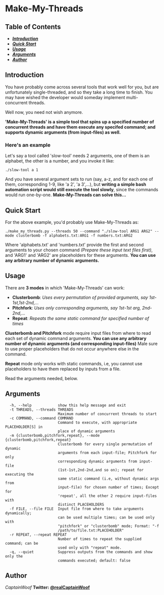 # Make-My-Threads

## Table of Contents
- ***[Introduction](#introduction)***
- ***[Quick Start](#quick-start)***
- ***[Usage](#usage)***
- ***[Arguments](#arguments)***
- ***[Author](#author)***

## Introduction
You have probably come across several tools that work well for you, but are unfortunately single-threaded, and so they take a long time to finish. You may have wished the developer would someday implement multi-concurrent threads.

Well now, you need not wish anymore.

**'Make-My-Threads' is a simple tool that spins up a specified number of concurrent threads and have them execute any specifed command; and supports dynamic arguments (from input-files) as well.**

### Here's an example
Let's say a tool called 'slow-tool' needs 2 arguments, one of them is an alphabet, the other is a number, and you invoke it like:

```
./slow-tool a 1
```
And you have several argument sets to run (say, a-z, and for each one of them, corresponding 1-9, like 'a 2', 'a 3',...), but **writing a simple bash automation script would still execute the tool slowly**, since the commands would run one-by-one. **Make-My-Threads can solve this...**

## Quick Start
For the above example, you'd probably use Make-My-Threads as:
```
./make_my_threads.py --threads 50 --command "./slow-tool ARG1 ARG2" --mode clusterbomb -f alphabets.txt:ARG1 -f numbers.txt:ARG2
```
Where 'alphabets.txt' and 'numbers.txt' provide the first and second arguments to your chosen command *(Prepare these input text files first)*, and 'ARG1' and 'ARG2' are placeholders for these arguments. **You can use any arbitrary number of dynamic arguments.**

## Usage
There are **3 modes** in which 'Make-My-Threads' can work:
- **Clusterbomb**: *Uses every permutation of provided arguments, say 1st-1st,1st-2nd,...*
- **Pitchfork**: *Uses only corresponding arguments, say 1st-1st arg, 2nd-2nd,...*
- **Repeat**: *Repeats the same static command for specified number of times*

**Clusterbomb and Pitchfork** mode require input files from where to read each set of dynamic command arguments. **You can use any arbitrary number of dynamic arguments (and corresponding input-files)** Male sure to use proper placeholders that do not occur anywhere else in the command.

**Repeat** mode only works with static commands, i.e, you cannot use placeholders to have them replaced by inputs from a file.

Read the arguments needed, below.

## Arguments
```
  -h, --help            show this help message and exit
  -t THREADS, --threads THREADS
                        Maximum number of concurrent threads to start
  -c COMMAND, --command COMMAND
                        Command to execute, with appropriate PLACEHOLDER[S] in
                        place of dynamic arguments
  -m {clusterbomb,pitchfork,repeat}, --mode {clusterbomb,pitchfork,repeat}
                        Clusterbomb for every single permutation of dynamic
                        arguments from each input-file; Pitchfork for only
                        corresponding dynamic arguments from input-file
                        (1st-1st,2nd-2nd,and so on); repeat for executing the
                        same static command (i.e, without dynamic args from
                        input-file) for chosen number of times; Except for
                        'repeat', all the other 2 require input-files with
                        distinct PLACEHOLDERS
  -f FILE, --file FILE  Input file from where to take arguments dynamically;
                        can be used multiple times; can be used only with
                        "pitchfork" or "clusterbomb" mode; Format: "-f
                        /path/to/file.txt:PLACEHOLDER"
  -r REPEAT, --repeat REPEAT
                        Number of times to repeat the supplied command; can be
                        used only with "repeat" mode.
  -q, --quiet           Suppress outputs from the commands and show only the
                        commands executed; default: false
```

## Author
*CaptainWoof*
**Twitter: [@realCaptainWoof](https://www.twitter.com/realCaptainWoof)**

